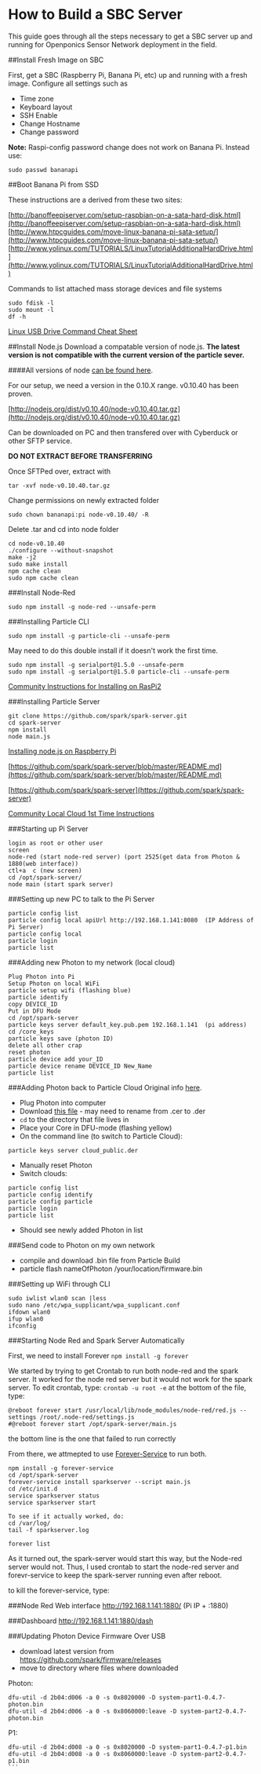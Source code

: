 # How to Build a SBC Server

This guide goes through all the steps necessary to get a SBC server up and running for Openponics Sensor Network deployment in the field. 

##Install Fresh Image on SBC

First, get a SBC (Raspberry Pi, Banana Pi, etc) up and running with a fresh image. Configure all settings such as

* Time zone
* Keyboard layout 
* SSH Enable
* Change Hostname
* Change password

**Note:** Raspi-config password change does not work on Banana Pi. Instead use:

```sudo passwd bananapi```


##Boot Banana Pi from SSD

These instructions are a derived from these two sites:

[http://banoffeepiserver.com/setup-raspbian-on-a-sata-hard-disk.html](http://banoffeepiserver.com/setup-raspbian-on-a-sata-hard-disk.html)
[http://www.htpcguides.com/move-linux-banana-pi-sata-setup/](http://www.htpcguides.com/move-linux-banana-pi-sata-setup/)
[http://www.yolinux.com/TUTORIALS/LinuxTutorialAdditionalHardDrive.html](http://www.yolinux.com/TUTORIALS/LinuxTutorialAdditionalHardDrive.html)

Commands to list attached mass storage devices and file systems 

```
sudo fdisk -l
sudo mount -l
df -h
```

[Linux USB Drive Command Cheat Sheet](https://www.raspberrypi.org/forums/viewtopic.php?t=38429)


##Install Node.js
Download a compatable version of node.js. **The latest version is not compatible with the current version of the particle sever.**

####All versions of node [can be found here](https://nodejs.org/dist/).

For our setup, we need a version in the 0.10.X range. v0.10.40 has been proven. 

[http://nodejs.org/dist/v0.10.40/node-v0.10.40.tar.gz](http://nodejs.org/dist/v0.10.40/node-v0.10.40.tar.gz)

Can be downloaded on PC and then transfered over with Cyberduck or other SFTP service. 

**DO NOT EXTRACT BEFORE TRANSFERRING**
 
Once SFTPed over, extract with 

```tar -xvf node-v0.10.40.tar.gz```

Change permissions on newly extracted folder

```sudo chown bananapi:pi node-v0.10.40/ -R``` 

Delete .tar and cd into node folder

```
cd node-v0.10.40
./configure --without-snapshot
make -j2
sudo make install
npm cache clean
sudo npm cache clean
```

###Install Node-Red

```sudo npm install -g node-red --unsafe-perm```

###Installing Particle CLI
```
sudo npm install -g particle-cli --unsafe-perm
```
May need to do this double install if it doesn't work the first time. 

```
sudo npm install -g serialport@1.5.0 --unsafe-perm
sudo npm install -g serialport@1.5.0 particle-cli --unsafe-perm
```
[Community Instructions for Installing on RasPi2](https://community.particle.io/t/installing-particle-cli-spark-server-on-raspberry-pi-2/12996)




###Installing Particle Server

```
git clone https://github.com/spark/spark-server.git
cd spark-server
npm install
node main.js
```

[Installing node.js on Raspberry Pi](https://learn.adafruit.com/node-embedded-development/)

[https://github.com/spark/spark-server/blob/master/README.md](https://github.com/spark/spark-server/blob/master/README.md)

[https://github.com/spark/spark-server](https://github.com/spark/spark-server)



[Community Local Cloud 1st Time Instructions](https://community.particle.io/t/tutorial-local-cloud-1st-time-instructions-01-oct-15/5589)

###Starting up Pi Server
```
login as root or other user
screen
node-red (start node-red server) (port 2525(get data from Photon & 1880(web interface))
ctl+a  c (new screen)
cd /opt/spark-server/
node main (start spark server)
```
###Setting up new PC to talk to the Pi Server

```
particle config list
particle config local apiUrl http://192.168.1.141:8080  (IP Address of Pi Server)
particle config local
particle login
particle list
```



###Adding new Photon to my network (local cloud) 
```
Plug Photon into Pi 
Setup Photon on local WiFi
particle setup wifi (flashing blue)
particle identify 
copy DEVICE_ID
Put in DFU Mode
cd /opt/spark-server
particle keys server default_key.pub.pem 192.168.1.141  (pi address)
cd /core_keys
particle keys save (photon ID)
delete all other crap
reset photon
particle device add your_ID
particle device rename DEVICE_ID New_Name
particle list

```

###Adding Photon back to Particle Cloud
Original info [here](https://docs.particle.io/support/troubleshooting/cloud-solutions/core/). 

* Plug Photon into computer 
* Download [this file](https://s3.amazonaws.com/spark-website/cloud_public.der) - may need to rename from .cer to .der
* `cd` to the directory that file lives in
* Place your Core in DFU-mode (flashing yellow)
* On the command line (to switch to Particle Cloud):
```
particle keys server cloud_public.der
```
* Manually reset Photon 
* Switch clouds: 
```
particle config list
particle config identify
particle config particle
particle login
particle list
```
* Should see newly added Photon in list 



###Send code to Photon on my own network
* compile and download .bin file from Particle Build
* particle flash nameOfPhoton /your/location/firmware.bin

###Setting up WiFi through CLI
```
sudo iwlist wlan0 scan |less
sudo nano /etc/wpa_supplicant/wpa_supplicant.conf
ifdown wlan0
ifup wlan0
ifconfig
```
###Starting Node Red and Spark Server Automatically

First, we need to install Forever
```npm install -g forever```

We started by trying to get Crontab to run both node-red and the spark server. It worked for the node red server but it would not work for the spark server. To edit crontab, type:
```crontab -u root -e```
at the bottom of the file, type:

```
@reboot forever start /usr/local/lib/node_modules/node-red/red.js --settings /root/.node-red/settings.js
#@reboot forever start /opt/spark-server/main.js
```
the bottom line is the one that failed to run correctly

From there, we attmepted to use [Forever-Service](https://github.com/zapty/forever-service) to run both. 

```
npm install -g forever-service
cd /opt/spark-server
forever-service install sparkserver --script main.js
cd /etc/init.d
service sparkserver status
service sparkserver start

To see if it actually worked, do:
cd /var/log/
tail -f sparkserver.log

forever list
```

As it turned out, the spark-server would start this way, but the Node-red server would not. Thus, I used crontab to start the node-red server and forevr-service to keep the spark-server running even after reboot. 

to kill the forever-service, type:

###Node Red Web interface
http://192.168.1.141:1880/  (Pi IP + :1880)

###Dashboard
http://192.168.1.141:1880/dash  


###Updating Photon Device Firmware Over USB
* download latest version from https://github.com/spark/firmware/releases
* move to directory where files where downloaded

Photon:
```
dfu-util -d 2b04:d006 -a 0 -s 0x8020000 -D system-part1-0.4.7-photon.bin
dfu-util -d 2b04:d006 -a 0 -s 0x8060000:leave -D system-part2-0.4.7-photon.bin
```
P1:
````
dfu-util -d 2b04:d008 -a 0 -s 0x8020000 -D system-part1-0.4.7-p1.bin
dfu-util -d 2b04:d008 -a 0 -s 0x8060000:leave -D system-part2-0.4.7-p1.bin
```


